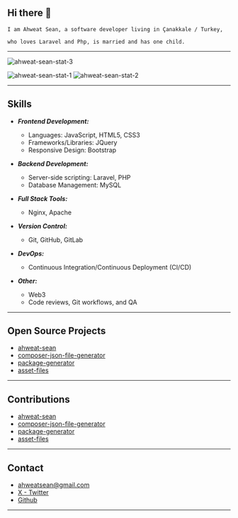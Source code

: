 ## Hi there 👋

    I am Ahweat Sean, a software developer living in Çanakkale / Turkey,

    who loves Laravel and Php, is married and has one child.

- - - - -

![ahweat-sean-stat-3](https://github-readme-stats.vercel.app/api/top-langs/?username=ahweat-sean&theme=buefy&show_icons=true&hide_border=true&layout=compact)

![ahweat-sean-stat-1](https://github-readme-stats.vercel.app/api?username=ahweat-sean&theme=buefy&show_icons=true&hide_border=true&count_private=true)
![ahweat-sean-stat-2](https://github-readme-streak-stats.herokuapp.com/?user=ahweat-sean&theme=buefy&hide_border=true)

- - - - -

## Skills

- **_Frontend Development:_**
    - Languages: JavaScript, HTML5, CSS3
    - Frameworks/Libraries: JQuery
    - Responsive Design: Bootstrap

- **_Backend Development:_**
    - Server-side scripting: Laravel, PHP
    - Database Management: MySQL

- **_Full Stack Tools:_**
    - Nginx, Apache

- **_Version Control:_**
    - Git, GitHub, GitLab

- **_DevOps:_**
    - Continuous Integration/Continuous Deployment (CI/CD)

- **_Other:_**
    - Web3
    - Code reviews, Git workflows, and QA

- - - - -

## Open Source Projects

- [ahweat-sean](https://github.com/ahweat-sean/ahweat-sean)
- [composer-json-file-generator](https://github.com/ahweat-sean/composer-json-file-generator)
- [package-generator](https://github.com/ahweat-sean/package-generator)
- [asset-files](https://github.com/ahweat-sean/asset-files)

- - - - -

## Contributions

- [ahweat-sean](https://github.com/ahweat-sean/ahweat-sean)
- [composer-json-file-generator](https://github.com/ahweat-sean/composer-json-file-generator)
- [package-generator](https://github.com/ahweat-sean/package-generator)
- [asset-files](https://github.com/ahweat-sean/asset-files)

- - - - -

## Contact

- [ahweatsean@gmail.com](mailto:ahweatsean@gmail.com)
- [X - Twitter](https://x.com/ahweat_sean)
- [Github](https://github.com/ahweat-sean)

- - - - -
